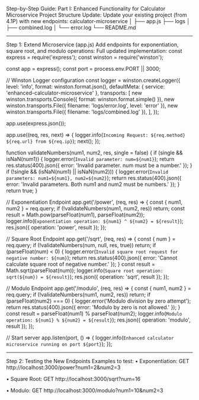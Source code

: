 Step-by-Step Guide:
Part I: Enhanced Functionality for Calculator Microservice
Project Structure Update:
Update your existing project (from 4.1P) with new endpoints:
calculator-microservice
│
├── app.js
├── logs
│   ├── combined.log
│   └── error.log
└── README.md
________________________________________
Step 1: Extend Microservice (app.js)
Add endpoints for exponentiation, square root, and modulo operations:
Full updated implementation:
const express = require('express');
const winston = require('winston');

const app = express();
const port = process.env.PORT || 3000;

// Winston Logger configuration
const logger = winston.createLogger({
    level: 'info',
    format: winston.format.json(),
    defaultMeta: { service: 'enhanced-calculator-microservice' },
    transports: [
        new winston.transports.Console({ format: winston.format.simple() }),
        new winston.transports.File({ filename: 'logs/error.log', level: 'error' }),
        new winston.transports.File({ filename: 'logs/combined.log' }),
    ],
});

app.use(express.json());

app.use((req, res, next) => {
    logger.info(`Incoming Request: ${req.method} ${req.url} from ${req.ip}`);
    next();
});

function validateNumbers(num1, num2, res, single = false) {
    if (single && isNaN(num1)) {
        logger.error(`Invalid parameter: num=${num1}`);
        return res.status(400).json({ error: 'Invalid parameter. num must be a number.' });
    }
    if (!single && (isNaN(num1) || isNaN(num2))) {
        logger.error(`Invalid parameters: num1=${num1}, num2=${num2}`);
        return res.status(400).json({ error: 'Invalid parameters. Both num1 and num2 must be numbers.' });
    }
    return true;
}

// Exponentiation Endpoint
app.get('/power', (req, res) => {
    const { num1, num2 } = req.query;
    if (!validateNumbers(num1, num2, res)) return;
    const result = Math.pow(parseFloat(num1), parseFloat(num2));
    logger.info(`Exponentiation operation: ${num1} ^ ${num2} = ${result}`);
    res.json({ operation: 'power', result });
});

// Square Root Endpoint
app.get('/sqrt', (req, res) => {
    const { num } = req.query;
    if (!validateNumbers(num, null, res, true)) return;
    if (parseFloat(num) < 0) {
        logger.error(`Invalid square root request for negative number: ${num}`);
        return res.status(400).json({ error: 'Cannot calculate square root of negative number.' });
    }
    const result = Math.sqrt(parseFloat(num));
    logger.info(`Square root operation: sqrt(${num}) = ${result}`);
    res.json({ operation: 'sqrt', result });
});

// Modulo Endpoint
app.get('/modulo', (req, res) => {
    const { num1, num2 } = req.query;
    if (!validateNumbers(num1, num2, res)) return;
    if (parseFloat(num2) === 0) {
        logger.error('Modulo division by zero attempt');
        return res.status(400).json({ error: 'Modulo by zero is not allowed.' });
    }
    const result = parseFloat(num1) % parseFloat(num2);
    logger.info(`Modulo operation: ${num1} % ${num2} = ${result}`);
    res.json({ operation: 'modulo', result });
});

// Start server
app.listen(port, () => {
    logger.info(`Enhanced calculator microservice running on port ${port}`);
});
________________________________________


Step 2: Testing the New Endpoints
Examples to test:
•	Exponentiation:
GET http://localhost:3000/power?num1=2&num2=3

•	Square Root:
GET http://localhost:3000/sqrt?num=16

•	Modulo:
GET http://localhost:3000/modulo?num1=10&num2=3
